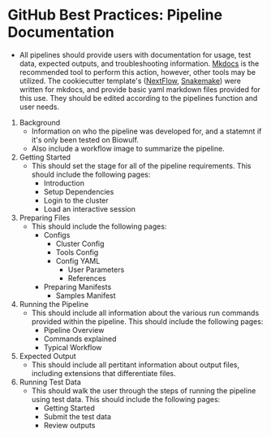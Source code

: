 # GitHub Best Practices: Pipeline Documentation

- All pipelines should provide users with documentation for usage, test data, expected outputs, and troubleshooting information. [Mkdocs](https://www.mkdocs.org/) is the recommended tool to perform this action, however, other tools may be utilized. The cookiecutter template's ([NextFlow](https://github.com/CCBR/CCBR_NextflowPipelineCookiecutter), [Snakemake](https://github.com/CCBR/CCBR_SnakemakePipelineCookiecutter)) were written for mkdocs, and provide basic yaml markdown files provided for this use. They should be edited according to the pipelines function and user needs.

1. Background
    - Information on who the pipeline was developed for, and a statemnt if it's only been tested on Biowulf. 
    - Also include a workflow image to summarize the pipeline.
2. Getting Started
    - This should set the stage for all of the pipeline requirements. This should include the following pages:
        - Introduction
        - Setup Dependencies
        - Login to the cluster
        - Load an interactive session
3. Preparing Files
    - This should include the following pages:
        - Configs
            - Cluster Config
            - Tools Config
            - Config YAML
                - User Parameters
                - References
        - Preparing Manifests
            - Samples Manifest
4. Running the Pipeline
    - This should include all information about the various run commands provided within the pipeline. This should include the following pages:
        - Pipeline Overview
        - Commands explained
        - Typical Workflow
5. Expected Output
    - This should include all pertitant information about output files, including extensions that differentiate files.
6. Running Test Data
    - This should walk the user through the steps of running the pipeline using test data. This should include the following pages:
        - Getting Started
        - Submit the test data
        - Review outputs